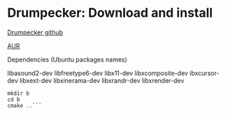 # Drumpecker: Download and install

[Drumpecker github](https://github.com/psemiletov/drumpecker)

[AUR](https://aur.archlinux.org/packages/drumpecker)

Dependencies (Ubuntu packages names)

libasound2-dev
libfreetype6-dev
libx11-dev
libxcomposite-dev
ibxcursor-dev
libxext-dev
libxinerama-dev
libxrandr-dev
libxrender-dev



```git submodule update --init --recursive
mkdir b
cd b
cmake ..```


